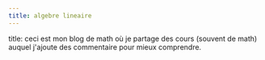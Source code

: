 ```yaml
---
title: algebre lineaire
---
```


title: ceci est mon blog de math où je partage des cours (souvent de math) auquel j'ajoute des commentaire pour mieux comprendre.


